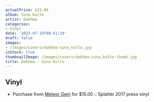 ```yaml
---
actualPrice: $15.00
album: Suna Kulto
artist: Dakhma
categories:
- Vinyl
date: '2023-07-19T08:41:29'
draft: false
images:
- /images/covers/dakhma-suna_kulto.jpg
inStock: true
thumbnailImage: /images/covers/dakhma-suna_kulto-thumb.jpg
title: Dakhma - Suna Kulto
---
```


## Vinyl
* Purchase from [Meteor Gem](https://meteor-gem.com/products/dakhma-suna-kulto-lp) for $15.00 :: Splatter 2017 press vinyl
